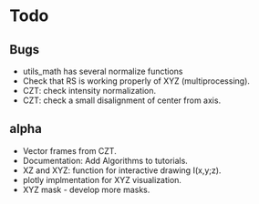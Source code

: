 # Todo

## Bugs

-   utils_math has several normalize functions
-   Check that RS is working properly of XYZ (multiprocessing).
-   CZT: check intensity normalization.
-   CZT: check a small disalignment of center from axis.

## alpha

-   Vector frames from CZT.
-   Documentation: Add Algorithms to tutorials.
-   XZ and  XYZ: function for interactive drawing I(x,y;z).
-   plotly implmentation for XYZ visualization.
-   XYZ mask - develop more masks.
